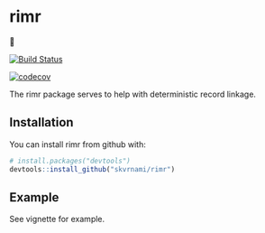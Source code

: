 # rimr

:construction:

[![Build Status](https://travis-ci.org/skvrnami/rimr.svg?branch=master)](https://travis-ci.org/skvrnami/rimr)

[![codecov](https://codecov.io/gh/skvrnami/rimr/branch/master/graph/badge.svg)](https://codecov.io/gh/skvrnami/rimr)

The rimr package serves to help with deterministic record linkage. 

## Installation

You can install rimr from github with:


``` r
# install.packages("devtools")
devtools::install_github("skvrnami/rimr")
```

## Example

See vignette for example.
